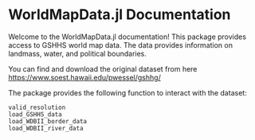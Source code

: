 # WorldMapData.jl Documentation

Welcome to the WorldMapData.jl documentation! This package provides access to 
GSHHS world map data. The data provides information on landmass, water, and 
political boundaries.

You can find and download the original dataset from here https://www.soest.hawaii.edu/pwessel/gshhg/

The package provides the following function to interact with the dataset:

```@docs
valid_resolution
load_GSHHS_data
load_WDBII_border_data
load_WDBII_river_data
```